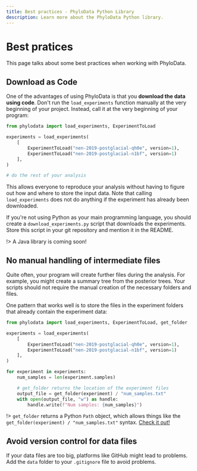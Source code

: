 ```yaml
---
title: Best practices - PhyloData Python Library
description: Learn more about the PhyloData Python library.
---
```


# Best pratices

This page talks about some best practices when working with PhyloData.

## Download as Code

One of the advantages of using PhyloData is that you **download the data using code**. Don't run the `load_experiments` function manually at the very beginning of your project. Instead, call it at the very beginning of your program:

```python
from phylodata import load_experiments, ExperimentToLoad

experiments = load_experiments(
	[
		ExperimentToLoad("nen-2019-postglacial-qh0e", version=1),
		ExperimentToLoad("nen-2019-postglacial-n1bf", version=1)
	],
)

# do the rest of your analysis
```

This allows everyone to reproduce your analysis without having to figure out how and where to store the input data. Note that calling `load_experiments` does not do anything if the experiment has already been downloaded.

If you're not using Python as your main programming language, you should create a `download_experiments.py` script that downloads the experiments. Store this script in your git repository and mention it in the README.

!> A Java library is coming soon!

## No manual handling of intermediate files

Quite often, your program will create further files during the analysis. For example, you might create a summary tree from the posterior trees. Your scripts should not require the manual creation of the necessary folders and files.

One pattern that works well is to store the files in the experiment folders that already contain the experiment data:

```python
from phylodata import load_experiments, ExperimentToLoad, get_folder

experiments = load_experiments(
	[
		ExperimentToLoad("nen-2019-postglacial-qh0e", version=1),
		ExperimentToLoad("nen-2019-postglacial-n1bf", version=1)
	],
)

for experiment in experiments:
    num_samples = len(experiment.samples)

    # get_folder returns the location of the experiment files
    output_file = get_folder(experiment) / "num_samples.txt"
    with open(output_file, "w") as handle:
        handle.write(f"Num samples: {num_samples}")
```

!> `get_folder` returns a Python `Path` object, which allows things like the `get_folder(experiment) / "num_samples.txt"` syntax. [Check it out!](https://docs.python.org/3/library/pathlib.html)

## Avoid version control for data files

If your data files are too big, platforms like GitHub might lead to problems. Add the `data` folder to your `.gitignore` file to avoid problems.
